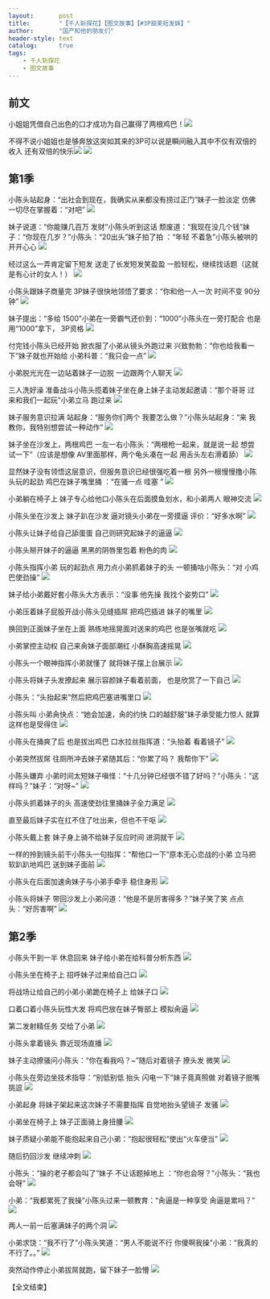 ```yaml
---
layout:       post
title:        "【千人斩探花】【图文故事】【#3P甜美短发妹】"
author:       "国产和他的朋友们"
header-style: text
catalog:      true
tags:
    - 千人斩探花
    - 图文故事
---
```


## 前文

小姐姐凭借自己出色的口才成功为自己赢得了两根鸡巴！![](https://jt.mcq93.app/tupian/forum/202412/11/231336rgoe1oe0cg9qyquz.gif)

不得不说小姐姐也是够奔放这突如其来的3P可以说是瞬间融入其中不仅有双倍的收入 还有双倍的快乐![](https://jt.mcq93.app/tupian/forum/202412/11/231346bp6v8joigjo6zv5i.gif)
![](https://jt.mcq93.app/tupian/forum/202412/11/231351fsnp88fsbsjstfpn.gif)

## 第1季

小陈头站起身：“出社会到现在，我确实从来都没有捞过正门”妹子一脸淡定 仿佛一切尽在掌握着：“对吧”
![](https://tju.7pzzv.us/tupian/forum/202501/18/114608bl2r1adum2rdmurk.gif)

妹子说道：“你能赚几百万 发财”小陈头听到这话 颓废道：“我现在没几个钱”妹子：“你现在几岁？”小陈头：“20出头”妹子拍了拍 ：“年轻 不着急”小陈头被哄的 开开心心
![](https://tju.7pzzv.us/tupian/forum/202501/18/114633m5w6711t75kaaikd.gif)

经过这么一弄肯定留下短发 送走了长发短发笑盈盈 一脸轻松，继续找话题（这就是有心计的女人！）
![](https://tju.7pzzv.us/tupian/forum/202501/18/114652xj2qxqkq1zxmlmom.gif)

小陈头跟妹子商量完 3P妹子很快地领悟了要求：“你和他一人一次 时间不变 90分钟”
![](https://tju.7pzzv.us/tupian/forum/202501/18/114719wb6a9b5865glgsgz.gif)

妹子提出：“多给 1500”小弟在一旁霸气还价到：“1000”小陈头在一旁打配合 也是用“1000”拿下， 3P资格
![](https://tju.7pzzv.us/tupian/forum/202501/18/114740qjtj781omgnzoj8j.gif)

付完钱小陈头已经开始 掀衣服了小弟从镜头外跑过来 兴致勃勃：“你也给我看一下”妹子就也开始给 小弟科普：“我只会一点”
![](https://tju.7pzzv.us/tupian/forum/202501/18/114758i3llpjq262s6miwv.gif)

小弟脱光光在一边站着妹子一边脱 一边跟两个人聊天
![](https://tju.7pzzv.us/tupian/forum/202501/18/114810fqt88zq39qv8vwv5.gif)

三人洗好澡 准备战斗小陈头揽着妹子坐在身上妹子主动发起邀请：“那个哥哥 过来和我们一起玩”小弟立马 跑过来
![](https://tju.7pzzv.us/tupian/forum/202501/18/114817kidctkvxudittixm.gif)

妹子服务意识拉满 站起身：“服务你们两个 我要怎么做？”小陈头站起身：“来 我教你，我特别想尝试一种动作”
![](https://tju.7pzzv.us/tupian/forum/202501/18/114826fwog8r0grp8p2zf3.gif)

妹子坐在沙发上，两根鸡巴 一左一右小陈头：“两根枪一起来，就是说一起 想尝试一下”（应该是想像 AV里面那样，两个龟头凑在一起 用舌头左右滑着舔）
![](https://tju.7pzzv.us/tupian/forum/202501/18/114834sx30nndxm7pmlddn.gif)

显然妹子没有领悟这层意识，但服务意识已经很强吃着一根 另外一根慢慢撸小陈头玩的起劲 鸡巴在妹子嘴里捅 ：“在骚一点 哇塞 ”
![](https://tju.7pzzv.us/tupian/forum/202501/18/114842a8kyx69m0vv77zk7.gif)

小弟躺在椅子上 妹子专心给他口小陈头在后面摸鱼划水，和小弟两人 眼神交流
![](https://tju.7pzzv.us/tupian/forum/202501/18/114849lmgmuj6scplgjpsf.gif)

小陈头坐在沙发上 妹子趴在沙发 逼对镜头小弟在一旁摸逼 评价：“好多水啊”
![](https://tju.7pzzv.us/tupian/forum/202501/18/114857wwwppudwpkwcyowu.gif)

小陈头让妹子给自己舔蛋蛋 自己则研究起妹子的逼逼
![](https://tju.7pzzv.us/tupian/forum/202501/18/114904t1f8g7ddkkkyb0fd.gif)

小陈头掰开妹子的逼逼 黑黑的阴唇里包着 粉色的肉
![](https://tju.7pzzv.us/tupian/forum/202501/18/114917ew216tlptl22tptt.gif)

小陈头指挥小弟 玩的起劲点 用力点小弟抓着妹子的头 一顿捅咕小陈头：“对 小鸡巴使劲操”
![](https://tju.7pzzv.us/tupian/forum/202501/18/114941gjz7fxe7f4s74sfm.gif)

妹子给小弟戴好套小陈头大方表示：“没事 他先操 我找个姿势口”
![](https://tju.7pzzv.us/tupian/forum/202501/18/114958j7y715vejqjjpyt3.gif)

小弟压着妹子屁股开战小陈头见缝插屌 把鸡巴插进 妹子的嘴里
![](https://tju.7pzzv.us/tupian/forum/202501/18/115022gfyxxb9bfnb9ogxz.gif)

换回到正面妹子坐在上面 熟练地摇晃面对送来的鸡巴 也是张嘴就吃
![](https://tju.7pzzv.us/tupian/forum/202501/18/115052e0hfs6hhhhzhs67t.gif)

小弟掌控主动权 自己来肏妹子面部潮红 小酥胸高速摇晃
![](https://tju.7pzzv.us/tupian/forum/202501/18/115120jjj5h178ehookhoe.gif)

小陈头一个眼神指挥小弟就懂了 就将妹子摆上台展示
![](https://tju.7pzzv.us/tupian/forum/202501/18/115135l5i3y4xl6flm4x55.gif)

小陈头将妹子头发撩起来 展示容颜妹子看着前面， 也是欣赏了一下自己
![](https://tju.7pzzv.us/tupian/forum/202501/18/115146bwlgmrmn2hns2nf0.gif)

小陈头：“头抬起来”然后把鸡巴塞进嘴里口
![](https://tju.7pzzv.us/tupian/forum/202501/18/115202itziiunwbu5qk6t0.gif)

小陈头叫 小弟肏快点：“她会加速，肏的约快 口的越舒服”妹子承受能力惊人 就算这样也是受得住
![](https://tju.7pzzv.us/tupian/forum/202501/18/115220abbpp46eytya44fm.gif)

小陈头在捅爽了后 也是拔出鸡巴 口水拉丝指挥道：“头抬着 看着镜子”
![](https://tju.7pzzv.us/tupian/forum/202501/18/115234usov60scu9o6uvs9.gif)

小弟突然拔屌 往厕所冲去妹子紧随其后：“你累了吗？ 我帮你下”
![](https://tju.7pzzv.us/tupian/forum/202501/18/115251fs8isshb890bt0ih.gif)

小陈头嫌弃 小弟时间太短妹子嗔怪：“十几分钟已经很不错了好吗？”小陈头：“这样吗？”妹子：“对呀~”
![](https://tju.7pzzv.us/tupian/forum/202501/18/115308qjqiqi52rzzz1iol.gif)

小陈头抓着妹子的头 高速使劲往里捅妹子全力满足
![](https://tju.7pzzv.us/tupian/forum/202501/18/115322mxxw55cwcwqgcxis.gif)

直至最后妹子实在扛不住了吐出来，但也不干呕
![](https://tju.7pzzv.us/tupian/forum/202501/18/115334zlpt7pp4p6s7m0ts.gif)

小陈头戴上套 妹子身上骑不给妹子反应时间 进洞就干
![](https://tju.7pzzv.us/tupian/forum/202501/18/115348t07c7gac17jgs70h.gif)

一样的拎到镜头前干小陈头一句指挥：“帮他口一下”原本无心恋战的小弟 立马把软趴趴地鸡巴 送到妹子面前
![](https://tju.7pzzv.us/tupian/forum/202501/18/115403ejbdoo3y5xjorcp3.gif)

小陈头在后面加速肏妹子与小弟手牵手 稳住身形
![](https://tju.7pzzv.us/tupian/forum/202501/18/115418hjyrjhgf7z4bsp5y.gif)

小陈头将妹子 带回沙发上小弟问道：“他是不是厉害得多？”妹子笑了笑 点点头：“好厉害啊”
![](https://tju.7pzzv.us/tupian/forum/202501/18/115436s5lp0pjyjpsbypfp.gif)

## 第2季

小陈头干到一半 休息回来 妹子给小弟在给科普分析东西
![](https://tju.7pzzv.us/tupian/forum/202501/18/115454jeax8dvf5agzvvww.gif)

小陈头坐在椅子上 招呼妹子过来给自己口
![](https://tju.7pzzv.us/tupian/forum/202501/18/115507qd4ou66666a6k66u.gif)

将战场让给自己的小弟小弟跪在椅子上 给妹子口
![](https://tju.7pzzv.us/tupian/forum/202501/18/115530u09hxoxffbyw1jys.gif)

口着口着小陈头玩性大发 将鸡巴放在妹子臀部上 模拟肏逼
![](https://tju.7pzzv.us/tupian/forum/202501/18/115555mpbkickoe5ikgkzs.gif)

第二发射精任务 交给了小弟
![](https://tju.7pzzv.us/tupian/forum/202501/18/115622fqk0lgkig6505rl0.gif)

小陈头拿着镜头 靠近现场直播
![](https://tju.7pzzv.us/tupian/forum/202501/18/115644bld5l6g6gnbobp6z.gif)

妹子主动撩骚问小陈头：“你在看我吗？~”随后对着镜子 撩头发 微笑
![](https://tju.7pzzv.us/tupian/forum/202501/18/115706jkt35vdor3ea3vkw.gif)

小陈头在旁边坐技术指导：“别低别低 抬头 闪电一下”妹子竟真照做 对着镜子抿嘴 挑逗
![](https://tju.7pzzv.us/tupian/forum/202501/18/115727p12w4s34zjeamd1h.gif)

小弟起身 将妹子架起来这次妹子不需要指挥 自觉地抬头望镜子 发骚
![](https://tju.7pzzv.us/tupian/forum/202501/18/115743vj8o6s9k90c978m6.gif)

小弟坐在椅子上 妹子正面骑上身扭腰
![](https://tju.7pzzv.us/tupian/forum/202501/18/115802xgy9pggp95j95zg0.gif)

妹子质疑小弟能不能抱起来自己小弟：“抱起很轻松”使出“火车便当”
![](https://tju.7pzzv.us/tupian/forum/202501/18/115819vyy7h9vlh53xvyyh.gif)

随后扔回沙发 继续冲刺 
![](https://tju.7pzzv.us/tupian/forum/202501/18/115837w16aqq192b2l12mt.gif)

小陈头：“操的老子都会叫了”妹子 不让话题掉地上 ：“你也会呀？”小陈头：“我也会呀”
![](https://tju.7pzzv.us/tupian/forum/202501/18/115846dkmqgh7ey9qqmwge.gif)

小弟：“我都累死了我操”小陈头过来一顿教育：“肏逼是一种享受 肏逼是累吗？”
![](https://tju.7pzzv.us/tupian/forum/202501/18/115901zkiiddyphzhi2zau.gif)

两人一前一后塞满妹子的两个洞
![](https://tju.7pzzv.us/tupian/forum/202501/18/115921aalmuy8ufaezoeeq.gif)

小弟求饶：“我不行了”小陈头笑道：“男人不能说不行 你傻啊我操”小弟：“我真的不行了。。”
![](https://tju.7pzzv.us/tupian/forum/202501/18/115936h5ugn56z11w5tzm0.gif)

突然动作停止小弟拔屌就跑，留下妹子一脸懵 
![](https://tju.7pzzv.us/tupian/forum/202501/18/115952opqsfrd0zdywj5tq.gif)

【全文结束】